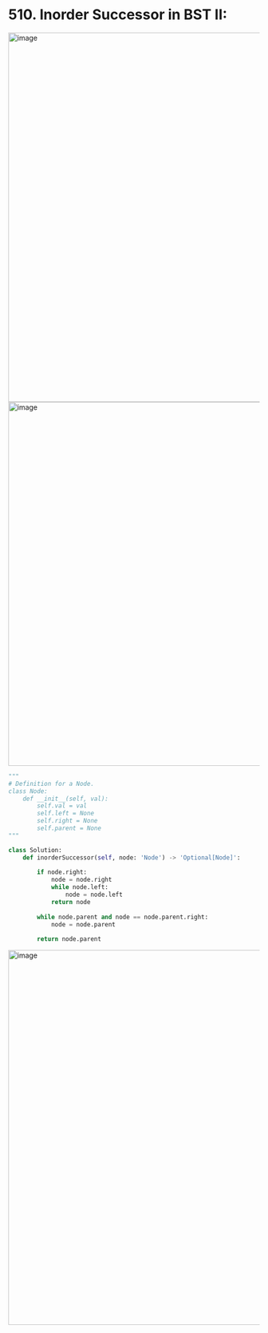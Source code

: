 # 510. Inorder Successor in BST II:

<img width="740" alt="image" src="https://user-images.githubusercontent.com/35987583/163979934-81607767-f94d-4d7d-8182-812dca09d8a5.png">
<img width="729" alt="image" src="https://user-images.githubusercontent.com/35987583/163979967-e8b0ab29-3f2b-4acd-b39c-3dd0990e3ce7.png">


```python
"""
# Definition for a Node.
class Node:
    def __init__(self, val):
        self.val = val
        self.left = None
        self.right = None
        self.parent = None
"""

class Solution:
    def inorderSuccessor(self, node: 'Node') -> 'Optional[Node]':
        
        if node.right:
            node = node.right
            while node.left:
                node = node.left
            return node   
        
        while node.parent and node == node.parent.right:
            node = node.parent
        
        return node.parent
```

<img width="751" alt="image" src="https://user-images.githubusercontent.com/35987583/163980013-a19669c2-1e35-439b-9cd3-ab788bd092cf.png">
